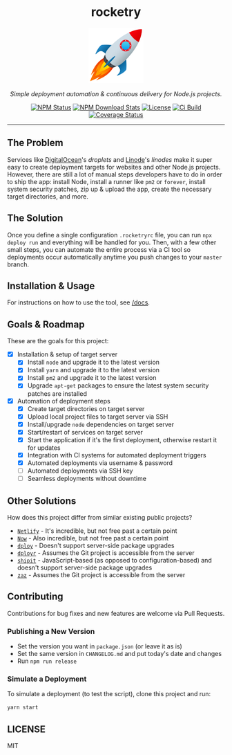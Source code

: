 <div align="center">

<h1>rocketry</h1>

<a href="https://www.joypixels.com/emoji/1f680">
  <img alt="rocketry" src="logo.png" width="128" />
</a>

<p><em>Simple deployment automation & continuous delivery for Node.js projects.</em></p>

<a href="https://www.npmjs.com/package/rocketry"><img alt="NPM Status" src="https://img.shields.io/npm/v/rocketry"></a>
<a href="https://www.npmtrends.com/rocketry"><img alt="NPM Download Stats" src="https://img.shields.io/npm/dw/rocketry" /></a>
<a href="https://github.com/EvHaus/rocketry/blob/master/LICENSE"><img alt="License" src="https://img.shields.io/github/license/evhaus/rocketry" /></a>
<a href="https://travis-ci.org/EvHaus/rocketry"><img alt="Ci Build" src="https://img.shields.io/travis/com/evhaus/rocketry" /></a>
<a href="https://coveralls.io/github/EvHaus/rocketry?branch=master"><img alt="Coverage Status" src="https://coveralls.io/repos/github/EvHaus/rocketry/badge.svg?branch=master" /></a>

</div><hr />

## The Problem

Services like [DigitalOcean](https://www.digitalocean.com/)'s _droplets_ and [Linode](https://www.linode.com/)'s _linodes_ make it super easy to create deployment targets for websites and other Node.js projects. However, there are still a lot of manual steps developers have to do in order to ship the app: install Node, install a runner like `pm2` or `forever`, install system security patches, zip up & upload the app, create the necessary target directories, and more.

## The Solution

Once you define a single configuration `.rocketryrc` file, you can run `npx deploy run` and everything will be handled for you. Then, with a few other small steps, you can automate the entire process via a CI tool so deployments occur automatically anytime you push changes to your `master` branch.

## Installation & Usage

For instructions on how to use the tool, see [/docs](/docs/README.md).

## Goals & Roadmap

These are the goals for this project:

- [x] Installation & setup of target server
	- [x] Install `node` and upgrade it to the latest version
	- [x] Install `yarn` and upgrade it to the latest version
	- [x] Install `pm2` and upgrade it to the latest version
	- [x] Upgrade `apt-get` packages to ensure the latest system security patches are installed
- [x] Automation of deployment steps
	- [x] Create target directories on target server
	- [x] Upload local project files to target server via SSH
	- [x] Install/upgrade `node` dependencies on target server
	- [x] Start/restart of services on target server
	- [x] Start the application if it's the first deployment, otherwise restart it for updates
	- [x] Integration with CI systems for automated deployment triggers
	- [x] Automated deployments via username & password
	- [ ] Automated deployments via SSH key
	- [ ] Seamless deployments without downtime

## Other Solutions

How does this project differ from similar existing public projects?

- [`Netlify`](https://www.netlify.com/) - It's incredible, but not free past a certain point
- [`Now`](https://www.zeit.co/) - Also incredible, but not free past a certain point
- [`dploy`](https://github.com/lucasmotta/dploy) - Doesn't support server-side package upgrades
- [`dployr`](https://github.com/faazshift/dployr) - Assumes the Git project is accessible from the server
- [`shipit`](https://github.com/shipitjs/shipit) - JavaScript-based (as opposed to configuration-based) and doesn't support server-side package upgrades
- [`zaz`](https://github.com/bredikhin/zaz) - Assumes the Git project is accessible from the server

## Contributing

Contributions for bug fixes and new features are welcome via Pull Requests.

### Publishing a New Version

- Set the version you want in `package.json` (or leave it as is)
- Set the same version in `CHANGELOG.md` and put today's date and changes
- Run `npm run release`

### Simulate a Deployment

To simulate a deployment (to test the script), clone this project and run:

```sh
yarn start
```

## LICENSE

MIT
